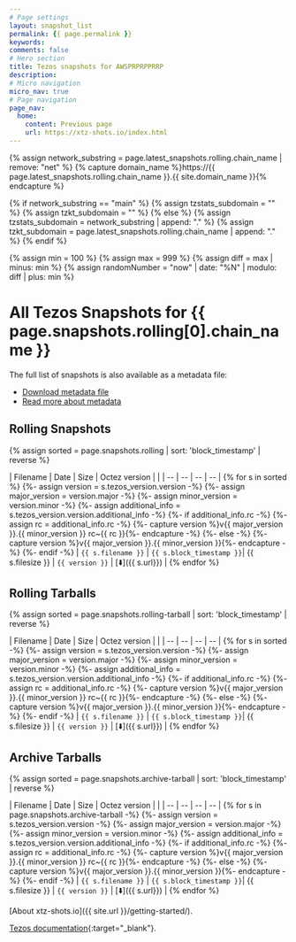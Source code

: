 ```yaml
---
# Page settings
layout: snapshot_list
permalink: {{ page.permalink }}
keywords:
comments: false
# Hero section
title: Tezos snapshots for AWSPRPRPPRRP
description:
# Micro navigation
micro_nav: true
# Page navigation
page_nav:
  home:
    content: Previous page
    url: https://xtz-shots.io/index.html
---
```


{% assign network_substring = page.latest_snapshots.rolling.chain_name | remove: "net" %}
{% capture domain_name %}https://{{ page.latest_snapshots.rolling.chain_name }}.{{ site.domain_name }}{% endcapture %}

{% if network_substring == "main" %}
  {% assign tzstats_subdomain = "" %}
  {% assign tzkt_subdomain = "" %}
{% else %}
  {% assign tzstats_subdomain = network_substring | append: "." %}
  {% assign tzkt_subdomain = page.latest_snapshots.rolling.chain_name | append: "." %}
{% endif %}

{% assign min = 100 %}
{% assign max = 999 %}
{% assign diff = max | minus: min %}
{% assign randomNumber = "now" | date: "%N" | modulo: diff | plus: min %}

# All Tezos Snapshots for {{ page.snapshots.rolling[0].chain_name }}

The full list of snapshots is also available as a metadata file:
* [Download metadata file](https://xtz-shots.io/tezos-snapshots.json)
* [Read more about metadata](/getting-started/#xtz-shots-metadata)

## Rolling Snapshots
{% assign sorted = page.snapshots.rolling | sort: 'block_timestamp' | reverse %}

| Filename | Date | Size | Octez version | |
| -- | -- | -- | -- |
{% for s in sorted %}
{%- assign version = s.tezos_version.version -%}
{%- assign major_version = version.major -%}
{%- assign minor_version = version.minor -%}
{%- assign additional_info = s.tezos_version.version.additional_info -%}
{%- if additional_info.rc -%}
  {%- assign rc = additional_info.rc -%}
  {%- capture version %}v{{ major_version }}.{{ minor_version }} rc~{{ rc }}{%- endcapture -%}
{%- else -%}
  {%- capture version %}v{{ major_version }}.{{ minor_version }}{%- endcapture -%}
{%- endif -%}
| `{{ s.filename }}` | `{{ s.block_timestamp }}`| {{ s.filesize }} | `{{ version }}` | [⬇️]({{ s.url}}) |
{% endfor %}

## Rolling Tarballs
{% assign sorted = page.snapshots.rolling-tarball | sort: 'block_timestamp' | reverse %}

| Filename | Date | Size | Octez version | |
| -- | -- | -- | -- |
{% for s in sorted -%}
{%- assign version = s.tezos_version.version -%}
{%- assign major_version = version.major -%}
{%- assign minor_version = version.minor -%}
{%- assign additional_info = s.tezos_version.version.additional_info -%}
{%- if additional_info.rc -%}
  {%- assign rc = additional_info.rc -%}
  {%- capture version %}v{{ major_version }}.{{ minor_version }} rc~{{ rc }}{%- endcapture -%}
{%- else -%}
  {%- capture version %}v{{ major_version }}.{{ minor_version }}{%- endcapture -%}
{%- endif -%}
| `{{ s.filename }}` | `{{ s.block_timestamp }}`| {{ s.filesize }} | `{{ version }}` | [⬇️]({{ s.url}}) |
{% endfor %}

## Archive Tarballs
{% assign sorted = page.snapshots.archive-tarball | sort: 'block_timestamp' | reverse %}

| Filename | Date | Size | Octez version | |
| -- | -- | -- | -- |
{% for s in page.snapshots.archive-tarball -%}
{%- assign version = s.tezos_version.version -%}
{%- assign major_version = version.major -%}
{%- assign minor_version = version.minor -%}
{%- assign additional_info = s.tezos_version.version.additional_info -%}
{%- if additional_info.rc -%}
  {%- assign rc = additional_info.rc -%}
  {%- capture version %}v{{ major_version }}.{{ minor_version }} rc~{{ rc }}{%- endcapture -%}
{%- else -%}
  {%- capture version %}v{{ major_version }}.{{ minor_version }}{%- endcapture -%}
{%- endif -%}
| `{{ s.filename }}` | `{{ s.block_timestamp }}`| {{ s.filesize }} | `{{ version }}` | [⬇️]({{ s.url}}) |
{% endfor %}

[About xtz-shots.io]({{ site.url }}/getting-started/).

[Tezos documentation](https://tezos.gitlab.io/user/snapshots.html){:target="\_blank"}.
